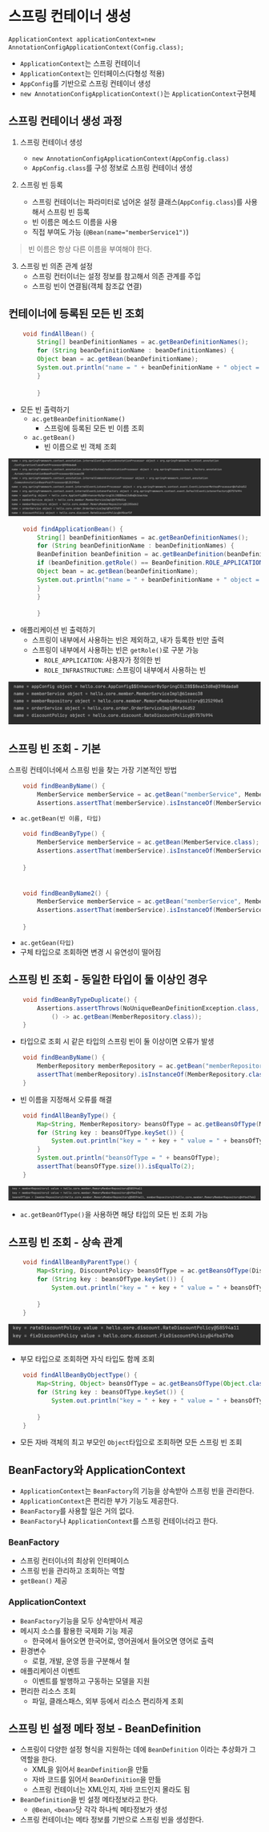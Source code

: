 # 스프링 컨테이너 생성

```
ApplicationContext applicationContext=new AnnotationConfigApplicationContext(Config.class);
```

- `ApplicationContext`는 스프링 컨테이너
- `ApplicationContext`는 인터페이스(다형성 적용)
- `AppConfig`를 기반으로 스프링 컨테이너 생성
- `new AnnotationConfigApplicationContext()`는 `ApplicationContext`구현체

## 스프링 컨테이너 생성 과정

1. 스프링 컨테이너 생성
    - `new AnnotationConfigApplicationContext(AppConfig.class)`
    - `AppConfig.class`를 구성 정보로 스프링 컨테이너 생성


2. 스프링 빈 등록
    - 스프링 컨테이너는 파라미터로 넘어온 설정 클래스(`AppConfig.class`)를 사용해서 스프링 빈 등록
    - 빈 이름은 메소드 이름을 사용
    - 직접 부여도 가능 (`@Bean(name="memberService1")`)

> 빈 이름은 항상 다른 이름을 부여해야 한다.


3. 스프링 빈 의존 관계 설정
    - 스프링 컨터이너는 설정 정보를 참고해서 의존 관계를 주입
    - 스프링 빈이 연결됨(객체 참조값 연결)


## 컨테이너에 등록된 모든 빈 조회
```java
    void findAllBean() {
        String[] beanDefinitionNames = ac.getBeanDefinitionNames();
        for (String beanDefinitionName : beanDefinitionNames) {
        Object bean = ac.getBean(beanDefinitionName);
        System.out.println("name = " + beanDefinitionName + " object = " + bean);
        }

        }
```
- 모든 빈 출력하기
    - `ac.getBeanDefinitionName()`
        - 스프링에 등록된 모든 빈 이름 조회
    - `ac.getBean()`
        - 빈 이름으로 빈 객체 조회
      
![모든_빈_출력.png](img/모든_빈_출력.png)

```java
    void findApplicationBean() {
        String[] beanDefinitionNames = ac.getBeanDefinitionNames();
        for (String beanDefinitionName : beanDefinitionNames) {
        BeanDefinition beanDefinition = ac.getBeanDefinition(beanDefinitionName);
        if (beanDefinition.getRole() == BeanDefinition.ROLE_APPLICATION) {
        Object bean = ac.getBean(beanDefinitionName);
        System.out.println("name = " + beanDefinitionName + " object = " + bean);
        }
        }

        }
```

- 애플리케이션 빈 출력하기
    - 스프링이 내부에서 사용하는 빈은 제외하고, 내가 등록한 빈만 출력
    - 스프링이 내부에서 사용하는 빈은 `getRole()`로 구분 가능
        - `ROLE_APPLICATION`: 사용자가 정의한 빈
        - `ROLE_INFRASTRUCTURE`: 스프링이 내부에서 사용하는 빈
      
![애플리케이션_빈_출력.png](img/애플리케이션_빈_출력.png)

## 스프링 빈 조회 - 기본
스프링 컨테이너에서 스프링 빈을 찾는 가장 기본적인 방법
```java
    void findBeanByName() {
        MemberService memberService = ac.getBean("memberService", MemberService.class);
        Assertions.assertThat(memberService).isInstanceOf(MemberServiceImpl.class);
```
- `ac.getBean(빈 이름, 타입)`

```java
    void findBeanByType() {
        MemberService memberService = ac.getBean(MemberService.class);
        Assertions.assertThat(memberService).isInstanceOf(MemberServiceImpl.class);

    }


    void findBeanByName2() {
        MemberService memberService = ac.getBean("memberService", MemberServiceImpl.class);
        Assertions.assertThat(memberService).isInstanceOf(MemberServiceImpl.class);

    }
```
- `ac.getGean(타입)`
- 구체 타입으로 조회하면 변경 시 유연성이 떨어짐

## 스프링 빈 조회 - 동일한 타입이 둘 이상인 경우
```java
    void findBeanByTypeDuplicate() {
        Assertions.assertThrows(NoUniqueBeanDefinitionException.class,
            () -> ac.getBean(MemberRepository.class));
    }
```
- 타입으로 조회 시 같은 타입의 스프링 빈이 둘 이상이면 오류가 발생

```java
    void findBeanByName() {
        MemberRepository memberRepository = ac.getBean("memberRepository1", MemberRepository.class);
        assertThat(memberRepository).isInstanceOf(MemberRepository.class);
    }
```
- 빈 이름을 지정해서 오류를 해결
```java
    void findAllBeanByType() {
        Map<String, MemberRepository> beansOfType = ac.getBeansOfType(MemberRepository.class);
        for (String key : beansOfType.keySet()) {
            System.out.println("key = " + key + " value = " + beansOfType.get(key));
        }
        System.out.println("beansOfType = " + beansOfType);
        assertThat(beansOfType.size()).isEqualTo(2);
    }
```

![특정_타입_빈_모두_조회.png](img/특정_타입_빈_모두_조회.png)
- `ac.getBeanOfType()`을 사용하면 해당 타입의 모든 빈 조회 가능

## 스프링 빈 조회 - 상속 관계
```java
    void findAllBeanByParentType() {
        Map<String, DiscountPolicy> beansOfType = ac.getBeansOfType(DiscountPolicy.class);
        for (String key : beansOfType.keySet()) {
            System.out.println("key = " + key + " value = " + beansOfType.get(key));

        }
    }
```

![부모_타입_조회.png](img/부모_타입_조회.png)
- 부모 타입으로 조회하면 자식 타입도 함께 조회
```java
    void findAllBeanByObjectType() {
        Map<String, Object> beansOfType = ac.getBeansOfType(Object.class);
        for (String key : beansOfType.keySet()) {
            System.out.println("key = " + key + " value = " + beansOfType.get(key));

        }
    }
```
- 모든 자바 객체의 최고 부모인 `Object`타입으로 조회하면 모든 스프링 빈 조회

## BeanFactory와 ApplicationContext
- `ApplicationContext`는 `BeanFactory`의 기능을 상속받아 스프링 빈을 관리한다.
- `ApplicationContext`은 편리한 부가 기능도 제공한다.
- `BeanFactory`를 사용할 일은 거의 없다.
- `BeanFactory`나 `ApplicationContext`를 스프링 컨테이너라고 한다.

### BeanFactory
- 스프링 컨터이너의 최상위 인터페이스
- 스프링 빈을 관리하고 조회하는 역할
- `getBean()` 제공

### ApplicationContext
- `BeanFactory`기능을 모두 상속받아서 제공
- 메시지 소스를 활용한 국제화 기능 제공
    - 한국에서 들어오면 한국어로, 영어권에서 들어오면 영어로 출력
- 환경변수
    - 로컬, 개발, 운영 등을 구분해서 철
- 애플리케이션 이벤트
    - 이벤트를 발행하고 구동하는 모델을 지원
- 편리한 리소스 조회
    - 파일, 클래스패스, 외부 등에서 리소스 편리하게 조회

## 스프링 빈 설정 메타 정보 - BeanDefinition
- 스프링이 다양한 설정 형식을 지원하는 데에 `BeanDefinition` 이라는 추상화가 그 역할을 한다.
    - XML을 읽어서 `BeanDefinition`을 만듦
    - 자바 코드를 읽어서 `BeanDefinition`을 만듦
    - 스프링 컨테이너는 XML인지, 자바 코드인지 몰라도 됨
- `BeanDefinition`을 빈 설정 메타정보라고 한다.
    - `@Bean`, `<bean>`당 각각 하나씩 메타정보가 생성
- 스프링 컨테이너는 메타 정보를 기반으로 스프링 빈을 생성한다.